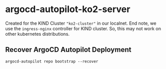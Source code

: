 # argocd-autopilot-ko2-server

Created for the KIND Cluster `"ko2-cluster"` in our localnet.
End note, we use the `ingress-nginx` controller for KIND cluster.
So, this may not work on other kubernetes distributions.

## Recover ArgoCD Autopilot Deployment

```
argocd-autopilot repo bootstrap --recover
```
